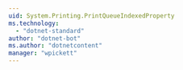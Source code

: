```yaml
---
uid: System.Printing.PrintQueueIndexedProperty
ms.technology: 
  - "dotnet-standard"
author: "dotnet-bot"
ms.author: "dotnetcontent"
manager: "wpickett"
---
```

